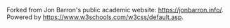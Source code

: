 Forked from Jon Barron's public academic website: https://jonbarron.info/.
Powered by https://www.w3schools.com/w3css/default.asp.